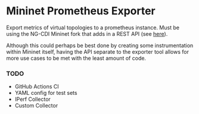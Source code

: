 # Mininet Prometheus Exporter

Export metrics of virtual topologies to a prometheus instance. Must be using the NG-CDI Mininet fork that adds in a REST API (see [here](https://github.com/ng-cdi/mininet)).

Although this could perhaps be best done by creating some instrumentation within Mininet itself, having the API separate to the exporter tool allows for more use cases to be met with the least amount of code.

### TODO

 - GitHub Actions CI
 - YAML config for test sets
 - IPerf Collector
 - Custom Collector
